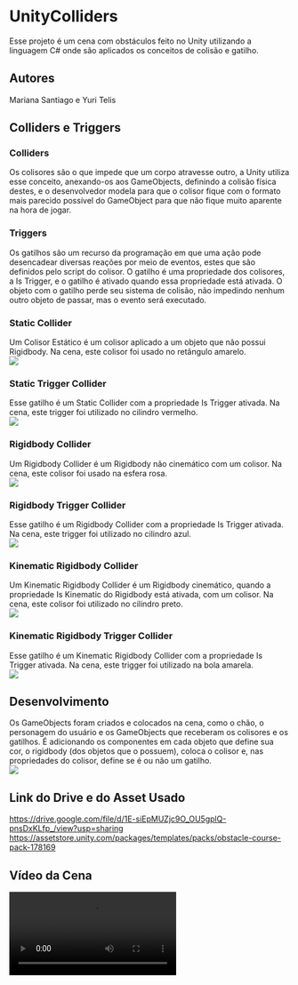 # UnityColliders
Esse projeto é um cena com obstáculos feito no Unity utilizando a linguagem C# onde são aplicados os conceitos de colisão e gatilho.

## Autores
Mariana Santiago e Yuri Telis

## Colliders e Triggers
### Colliders
Os colisores são o que impede que um corpo atravesse outro, a Unity utiliza esse conceito, anexando-os aos GameObjects, definindo a colisão física destes, e o desenvolvedor modela para que o colisor fique com o formato mais parecido possível do GameObject para que não fique muito aparente na hora de jogar.

### Triggers
Os gatilhos são um recurso da programação em que uma ação pode desencadear diversas reações por meio de eventos, estes que são definidos pelo script do colisor. O gatilho é uma propriedade dos colisores, a Is Trigger, e o gatilho é ativado quando essa propriedade está ativada. O objeto com o gatilho perde seu sistema de colisão, não impedindo nenhum outro objeto de passar, mas o evento será executado.

### Static Collider
Um Colisor Estático é um colisor aplicado a um objeto que não possui Rigidbody. Na cena, este colisor foi usado no retângulo amarelo.
<br> <img src = "img/static collider.jpg">

### Static Trigger Collider
Esse gatilho é um Static Collider com a propriedade Is Trigger ativada. Na cena, este trigger foi utilizado no cilindro vermelho.
<br> <img src = "img/static trigger.jpg">

### Rigidbody Collider
Um Rigidbody Collider é um Rigidbody não cinemático com um colisor.  Na cena, este colisor foi usado na esfera rosa.
<br> <img src = "img/rigidbody collider.jpg">

### Rigidbody Trigger Collider
Esse gatilho é um Rigidbody Collider com a propriedade Is Trigger ativada. Na cena, este trigger foi utilizado no cilindro azul.
<br> <img src = "img/rigidbody trigger.jpg">

### Kinematic Rigidbody Collider
Um Kinematic Rigidbody Collider é um Rigidbody cinemático, quando a propriedade Is Kinematic do Rigidbody está ativada, com um colisor. Na cena, este colisor foi utilizado no cilindro preto.
<br> <img src = "img/kinematic rigidbody collider.jpg">

### Kinematic Rigidbody Trigger Collider
Esse gatilho é um Kinematic Rigidbody Collider com a propriedade Is Trigger ativada. Na cena, este trigger  foi utilizado na bola amarela.
<br> <img src = "img/kinematic rigidbody trigger.jpg">

## Desenvolvimento
Os GameObjects foram criados e colocados na cena, como o chão, o personagem do usuário e os GameObjects que receberam os colisores e os gatilhos. É adicionando os componentes em cada objeto que define sua cor, o rigidbody (dos objetos que o possuem), coloca o colisor e, nas propriedades do colisor, define se é ou não um gatilho.
<br> <img src = "img/objetos.jpg">

## Link do Drive e do Asset Usado
https://drive.google.com/file/d/1E-siEpMUZjc9O_OU5gplQ-pnsDxKLfp_/view?usp=sharing
https://assetstore.unity.com/packages/templates/packs/obstacle-course-pack-178169

## Vídeo da Cena
<video src = "video/gameplay.mp4" controls = "true">